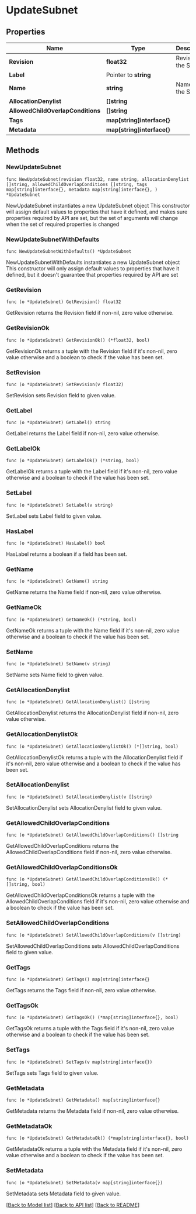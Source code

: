 # UpdateSubnet

## Properties

Name | Type | Description | Notes
------------ | ------------- | ------------- | -------------
**Revision** | **float32** | Revision of the Subnet | 
**Label** | Pointer to **string** |  | [optional] 
**Name** | **string** | Name of the Subnet | 
**AllocationDenylist** | **[]string** |  | 
**AllowedChildOverlapConditions** | **[]string** |  | 
**Tags** | **map[string]interface{}** |  | 
**Metadata** | **map[string]interface{}** |  | 

## Methods

### NewUpdateSubnet

`func NewUpdateSubnet(revision float32, name string, allocationDenylist []string, allowedChildOverlapConditions []string, tags map[string]interface{}, metadata map[string]interface{}, ) *UpdateSubnet`

NewUpdateSubnet instantiates a new UpdateSubnet object
This constructor will assign default values to properties that have it defined,
and makes sure properties required by API are set, but the set of arguments
will change when the set of required properties is changed

### NewUpdateSubnetWithDefaults

`func NewUpdateSubnetWithDefaults() *UpdateSubnet`

NewUpdateSubnetWithDefaults instantiates a new UpdateSubnet object
This constructor will only assign default values to properties that have it defined,
but it doesn't guarantee that properties required by API are set

### GetRevision

`func (o *UpdateSubnet) GetRevision() float32`

GetRevision returns the Revision field if non-nil, zero value otherwise.

### GetRevisionOk

`func (o *UpdateSubnet) GetRevisionOk() (*float32, bool)`

GetRevisionOk returns a tuple with the Revision field if it's non-nil, zero value otherwise
and a boolean to check if the value has been set.

### SetRevision

`func (o *UpdateSubnet) SetRevision(v float32)`

SetRevision sets Revision field to given value.


### GetLabel

`func (o *UpdateSubnet) GetLabel() string`

GetLabel returns the Label field if non-nil, zero value otherwise.

### GetLabelOk

`func (o *UpdateSubnet) GetLabelOk() (*string, bool)`

GetLabelOk returns a tuple with the Label field if it's non-nil, zero value otherwise
and a boolean to check if the value has been set.

### SetLabel

`func (o *UpdateSubnet) SetLabel(v string)`

SetLabel sets Label field to given value.

### HasLabel

`func (o *UpdateSubnet) HasLabel() bool`

HasLabel returns a boolean if a field has been set.

### GetName

`func (o *UpdateSubnet) GetName() string`

GetName returns the Name field if non-nil, zero value otherwise.

### GetNameOk

`func (o *UpdateSubnet) GetNameOk() (*string, bool)`

GetNameOk returns a tuple with the Name field if it's non-nil, zero value otherwise
and a boolean to check if the value has been set.

### SetName

`func (o *UpdateSubnet) SetName(v string)`

SetName sets Name field to given value.


### GetAllocationDenylist

`func (o *UpdateSubnet) GetAllocationDenylist() []string`

GetAllocationDenylist returns the AllocationDenylist field if non-nil, zero value otherwise.

### GetAllocationDenylistOk

`func (o *UpdateSubnet) GetAllocationDenylistOk() (*[]string, bool)`

GetAllocationDenylistOk returns a tuple with the AllocationDenylist field if it's non-nil, zero value otherwise
and a boolean to check if the value has been set.

### SetAllocationDenylist

`func (o *UpdateSubnet) SetAllocationDenylist(v []string)`

SetAllocationDenylist sets AllocationDenylist field to given value.


### GetAllowedChildOverlapConditions

`func (o *UpdateSubnet) GetAllowedChildOverlapConditions() []string`

GetAllowedChildOverlapConditions returns the AllowedChildOverlapConditions field if non-nil, zero value otherwise.

### GetAllowedChildOverlapConditionsOk

`func (o *UpdateSubnet) GetAllowedChildOverlapConditionsOk() (*[]string, bool)`

GetAllowedChildOverlapConditionsOk returns a tuple with the AllowedChildOverlapConditions field if it's non-nil, zero value otherwise
and a boolean to check if the value has been set.

### SetAllowedChildOverlapConditions

`func (o *UpdateSubnet) SetAllowedChildOverlapConditions(v []string)`

SetAllowedChildOverlapConditions sets AllowedChildOverlapConditions field to given value.


### GetTags

`func (o *UpdateSubnet) GetTags() map[string]interface{}`

GetTags returns the Tags field if non-nil, zero value otherwise.

### GetTagsOk

`func (o *UpdateSubnet) GetTagsOk() (*map[string]interface{}, bool)`

GetTagsOk returns a tuple with the Tags field if it's non-nil, zero value otherwise
and a boolean to check if the value has been set.

### SetTags

`func (o *UpdateSubnet) SetTags(v map[string]interface{})`

SetTags sets Tags field to given value.


### GetMetadata

`func (o *UpdateSubnet) GetMetadata() map[string]interface{}`

GetMetadata returns the Metadata field if non-nil, zero value otherwise.

### GetMetadataOk

`func (o *UpdateSubnet) GetMetadataOk() (*map[string]interface{}, bool)`

GetMetadataOk returns a tuple with the Metadata field if it's non-nil, zero value otherwise
and a boolean to check if the value has been set.

### SetMetadata

`func (o *UpdateSubnet) SetMetadata(v map[string]interface{})`

SetMetadata sets Metadata field to given value.



[[Back to Model list]](../README.md#documentation-for-models) [[Back to API list]](../README.md#documentation-for-api-endpoints) [[Back to README]](../README.md)


